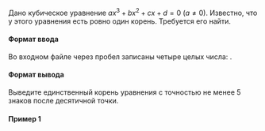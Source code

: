 Дано кубическое уравнение $ax^3+bx^2+cx+d=0$ $(a≠0)$. Известно, что у этого уравнения есть ровно один корень. Требуется его найти.

#### Формат ввода ####
Во входном файле через пробел записаны четыре целых числа: .

#### Формат вывода ####
Выведите единственный корень уравнения с точностью не менее 5 знаков после десятичной точки.

#### Пример 1 ####

